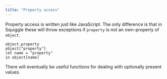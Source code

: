```yaml
---
title: "Property access"
---
```


Property access is written just like JavaScript. The only difference is that in
Squiggle these will throw exceptions if `property` is not an own-property of
`object`.

    object.property
    object["property"]
    let name = "property"
    in object[name]

There will eventually be useful functions for dealing with optionally present
values.

